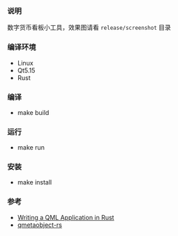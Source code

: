 ### 说明
数字货币看板小工具，效果图请看 `release/screenshot` 目录

### 编译环境
- Linux
- Qt5.15
- Rust

### 编译
- make build

### 运行
- make run

### 安装
- make install

### 参考
- [Writing a QML Application in Rust](https://dev.to/ayush1325/writing-a-qml-application-in-rust-part-1-3pgi)
- [qmetaobject-rs](https://github.com/woboq/qmetaobject-rs)
